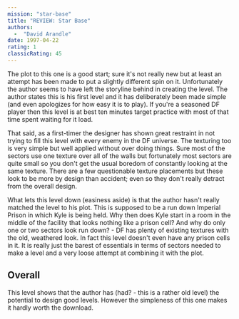 ```yaml
---
mission: "star-base"
title: "REVIEW: Star Base"
authors: 
  -  "David Arandle"
date: 1997-04-22
rating: 1
classicRating: 45
---
```


The plot to this one is a good start; sure it's not really new but at least an attempt has been made to put a slightly different spin on it. Unfortunately the author seems to have left the storyline behind in creating the level.
The author states this is his first level and it has deliberately been made simple (and even apologizes for how easy it is to play). If you're a seasoned DF player then this level is at best ten minutes target practice with most of that time spent waiting for it load.

That said, as a first-timer the designer has shown great restraint in not trying to fill this level with every enemy in the DF universe. The texturing too is very simple but well applied without over doing things. Sure most of the sectors use one texture over all of the walls but fortunately most sectors are quite small so you don't get the usual boredom of constantly looking at the same texture. There are a few questionable texture placements but these look to be more by design than accident; even so they don't really detract from the overall design.

What lets this level down (easiness aside) is that the author hasn't really matched the level to his plot. This is supposed to be a run down Imperial Prison in which Kyle is being held. Why then does Kyle start in a room in the middle of the facility that looks nothing like a prison cell? And why do only one or two sectors look run down? - DF has plenty of existing textures with the old, weathered look. In fact this level doesn't even have any prison cells in it. It is really just the barest of essentials in terms of sectors needed to make a level and a very loose attempt at combining it with the plot.

## Overall

This level shows that the author has (had? - this is a rather old level) the potential to design good levels. However the simpleness of this one makes it hardly worth the download.
